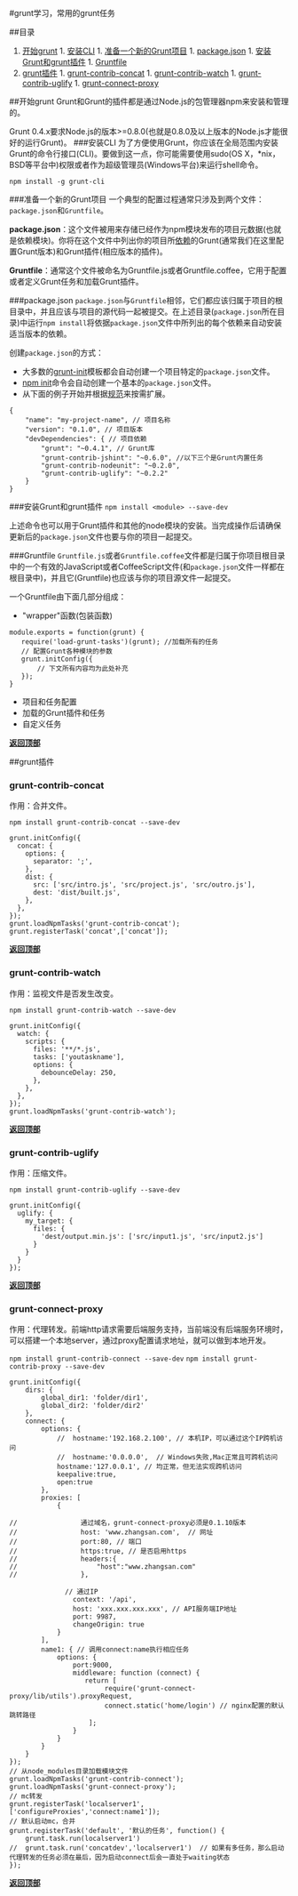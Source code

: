 #grunt学习，常用的grunt任务

##目录

  1. [开始grunt](#开始grunt)
  	1. [安装CLI](#安装cli)
  	1. [准备一个新的Grunt项目](#准备一个新的grunt项目)
  	1. [package.json](#packagejson)
  	1. [安装Grunt和grunt插件](#安装grunt和grunt插件)
  	1. [Gruntfile](#gruntfile)
  1. [grunt插件](#grunt插件)
    1. [grunt-contrib-concat](#grunt-contrib-concat)
    1. [grunt-contrib-watch](#grunt-contrib-watch)
    1. [grunt-contrib-uglify](#grunt-contrib-uglify)
    1. [grunt-connect-proxy](#grunt-connect-proxy)


##开始grunt
Grunt和Grunt的插件都是通过Node.js的包管理器npm来安装和管理的。

Grunt 0.4.x要求Node.js的版本>=0.8.0(也就是0.8.0及以上版本的Node.js才能很好的运行Grunt)。
###安装CLI
为了方便使用Grunt，你应该在全局范围内安装Grunt的命令行接口(CLI)。要做到这一点，你可能需要使用sudo(OS X，*nix，BSD等平台中)权限或者作为超级管理员(Windows平台)来运行shell命令。

```
npm install -g grunt-cli
```
###准备一个新的Grunt项目
一个典型的配置过程通常只涉及到两个文件：`package.json`和`Gruntfile`。

**package.json**：这个文件被用来存储已经作为npm模块发布的项目元数据(也就是依赖模块)。你将在这个文件中列出你的项目所[依赖](https://www.npmjs.org/doc/files/package.json.html#devDependencies)的Grunt(通常我们在这里配置Grunt版本)和Grunt插件(相应版本的插件)。

**Gruntfile**：通常这个文件被命名为Gruntfile.js或者Gruntfile.coffee，它用于配置或者定义Grunt任务和加载Grunt插件。

###package.json
`package.json`与`Gruntfile`相邻，它们都应该归属于项目的根目录中，并且应该与项目的源代码一起被提交。在上述目录(`package.json`所在目录)中运行`npm install`将依据`package.json`文件中所列出的每个依赖来自动安装适当版本的依赖。

创建`package.json`的方式：

  - 大多数的[grunt-init](http://gruntjs.com/project-scaffolding)模板都会自动创建一个项目特定的`package.json`文件。
  - [npm init](https://www.npmjs.org/doc/cli/npm-init.html)命令会自动创建一个基本的`package.json`文件。
  - 从下面的例子开始并根据[规范](https://www.npmjs.org/doc/files/package.json.html)来按需扩展。
  
```
{
    "name": "my-project-name", // 项目名称
    "version": "0.1.0", // 项目版本
    "devDependencies": { // 项目依赖
        "grunt": "~0.4.1", // Grunt库
        "grunt-contrib-jshint": "~0.6.0", //以下三个是Grunt内置任务
        "grunt-contrib-nodeunit": "~0.2.0",
        "grunt-contrib-uglify": "~0.2.2"
    }
}
```

###安装Grunt和grunt插件
`npm install <module> --save-dev`

上述命令也可以用于Grunt插件和其他的node模块的安装。当完成操作后请确保更新后的`package.json`文件也要与你的项目一起提交。

###Gruntfile
`Gruntfile.js`或者`Gruntfile.coffee`文件都是归属于你项目根目录中的一个有效的JavaScript或者CoffeeScript文件(和`package.json`文件一样都在根目录中)，并且它(Gruntfile)也应该与你的项目源文件一起提交。

一个Gruntfile由下面几部分组成：

 - "wrapper"函数(包装函数)
 
 ```
 module.exports = function(grunt) {
 	require('load-grunt-tasks')(grunt); //加载所有的任务
    // 配置Grunt各种模块的参数
    grunt.initConfig({
    	// 下文所有内容均为此处补充
    });
 }
 ```
 
 - 项目和任务配置
 - 加载的Grunt插件和任务
 - 自定义任务
 
**[返回顶部](#目录)**

##grunt插件

### grunt-contrib-concat

作用：合并文件。

`npm install grunt-contrib-concat --save-dev`

```
grunt.initConfig({
  concat: {
    options: {
      separator: ';',
    },
    dist: {
      src: ['src/intro.js', 'src/project.js', 'src/outro.js'],
      dest: 'dist/built.js',
    },
  },
});
grunt.loadNpmTasks('grunt-contrib-concat');
grunt.registerTask('concat',['concat']);
```

**[返回顶部](#目录)**

### grunt-contrib-watch

作用：监视文件是否发生改变。

`npm install grunt-contrib-watch --save-dev`

```
grunt.initConfig({
  watch: {
    scripts: {
      files: '**/*.js',
      tasks: ['youtaskname'],
      options: {
        debounceDelay: 250,
      },
    },
  },
});
grunt.loadNpmTasks('grunt-contrib-watch');
```

**[返回顶部](#目录)**

### grunt-contrib-uglify

作用：压缩文件。

`npm install grunt-contrib-uglify --save-dev`

```
grunt.initConfig({
  uglify: {
    my_target: {
      files: {
        'dest/output.min.js': ['src/input1.js', 'src/input2.js']
      }
    }
  }
});
```

**[返回顶部](#目录)**

### grunt-connect-proxy

作用：代理转发。前端http请求需要后端服务支持，当前端没有后端服务环境时，可以搭建一个本地server，通过proxy配置请求地址，就可以做到本地开发。

`npm install grunt-contrib-connect --save-dev`
`npm install grunt-contrib-proxy --save-dev`

```   
grunt.initConfig({
    dirs: {
        global_dir1: 'folder/dir1',
        global_dir2: 'folder/dir2'
    },
    connect: {
        options: {
            //  hostname:'192.168.2.100', // 本机IP，可以通过这个IP跨机访问
            //  hostname:'0.0.0.0',  // Windows失败,Mac正常且可跨机访问
            hostname:'127.0.0.1', // 均正常，但无法实现跨机访问
            keepalive:true,
            open:true
        },
        proxies: [
            {

//                通过域名，grunt-connect-proxy必须是0.1.10版本
//                host: 'www.zhangsan.com',  // 网址
//                port:80, // 端口
//                https:true, // 是否启用https
//                headers:{
//                    "host":"www.zhangsan.com"
//                },

              // 通过IP
                context: '/api',
                host: 'xxx.xxx.xxx.xxx', // API服务端IP地址
                port: 9987,
                changeOrigin: true
            }
        ],
        name1: { // 调用connect:name执行相应任务 
            options: {
                port:9000,
                middleware: function (connect) {
                   return [
                        require('grunt-connect-proxy/lib/utils').proxyRequest,
                        connect.static('home/login') // nginx配置的默认跳转路径
                    ];
                }
            }
        }
    }
});
// 从node_modules目录加载模块文件
grunt.loadNpmTasks('grunt-contrib-connect');
grunt.loadNpmTasks('grunt-connect-proxy');
// mc转发
grunt.registerTask('localserver1',['configureProxies','connect:name1']);
// 默认启动mc，合并
grunt.registerTask('default', '默认的任务', function() {
    grunt.task.run(localserver1') 
//  grunt.task.run('concatdev','localserver1')  // 如果有多任务，那么启动代理转发的任务必须在最后，因为启动connect后会一直处于waiting状态
});
```

**[返回顶部](#目录)**



